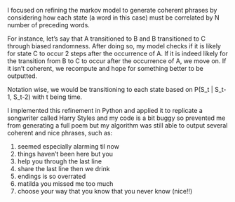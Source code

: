 I focused on refining the markov model to generate coherent phrases by considering how each state (a word in this case) must be correlated by N number of preceding words.

For instance, let’s say that A transitioned to B and B transitioned to C through biased randomness. After doing so, my model checks if it is likely for state C to occur 2 steps after the occurrence of A. If it is indeed likely for the transition from B to C to occur after the occurrence of A, we move on. If it isn’t coherent, we recompute and hope for something better to be outputted.

Notation wise, we would be transitioning to each state based on P(S_t | S_t-1, S_t-2) with t being time.

I implemented this refinement in Python and applied it to replicate a songwriter called Harry Styles and my code is a bit buggy so prevented me from generating a full poem but my algorithm was still able to output several coherent and nice phrases, such as:

1. seemed especially alarming til now
2. things haven’t been here but you
3. help you through the last line
4. share the last line then we drink
5. endings is so overrated
6. matilda you missed me too much
7. choose your way that you know that you never know (nice!!)
